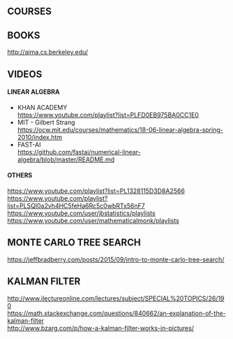 ## COURSES

## BOOKS
http://aima.cs.berkeley.edu/

## VIDEOS   
#### LINEAR ALGEBRA
* KHAN ACADEMY    
https://www.youtube.com/playlist?list=PLFD0EB975BA0CC1E0    
* MIT - Gilbert Strang    
https://ocw.mit.edu/courses/mathematics/18-06-linear-algebra-spring-2010/index.htm
* FAST-AI    
https://github.com/fastai/numerical-linear-algebra/blob/master/README.md

#### OTHERS
https://www.youtube.com/playlist?list=PL1328115D3D8A2566    
https://www.youtube.com/playlist?list=PLSQl0a2vh4HC5feHa6Rc5c0wbRTx56nF7    
https://www.youtube.com/user/jbstatistics/playlists    
https://www.youtube.com/user/mathematicalmonk/playlists    

## MONTE CARLO TREE SEARCH    
https://jeffbradberry.com/posts/2015/09/intro-to-monte-carlo-tree-search/

## KALMAN FILTER    
http://www.ilectureonline.com/lectures/subject/SPECIAL%20TOPICS/26/190    
https://math.stackexchange.com/questions/840662/an-explanation-of-the-kalman-filter    
http://www.bzarg.com/p/how-a-kalman-filter-works-in-pictures/

